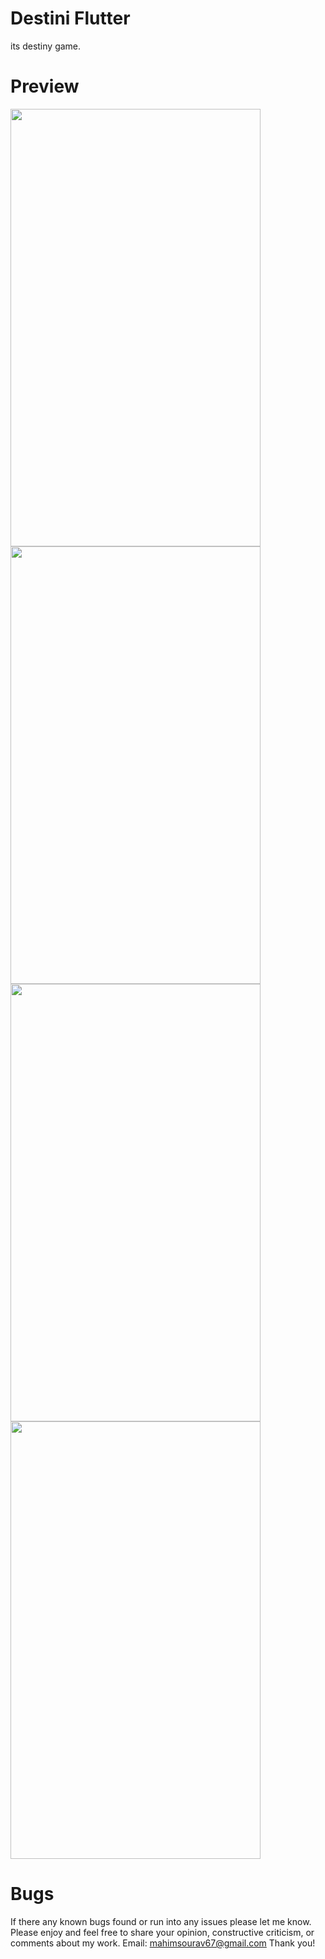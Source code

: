 # Destini Flutter
its destiny game.

# Preview
<img src="https://user-images.githubusercontent.com/60973245/155287292-d3dafc7d-1562-4288-aba0-7a6893e1c05d.jpg" width="400" height="700">  <img src="https://user-images.githubusercontent.com/60973245/155287348-00e24eb5-2993-492f-a9bf-7644bbac3423.jpg" width="400" height="700">  <img src="https://user-images.githubusercontent.com/60973245/155287369-98e931e9-4dfe-485d-a477-04a73c5853e4.jpg" width="400" height="700">  <img src="https://user-images.githubusercontent.com/60973245/155287375-2c748c06-5714-43bf-8180-ac87a6cb2fea.jpg" width="400" height="700">

# Bugs
If there any known bugs found or run into any issues please let me know. Please enjoy and feel free to share your opinion, constructive criticism, or comments about my work. Email: mahimsourav67@gmail.com Thank you!

